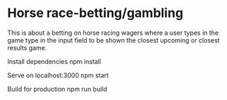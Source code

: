 # Horse race-betting/gambling
This is about a betting on horse racing wagers where a user types in the game type in the input field to be shown the closest upcoming or closest results game.



 Install dependencies
npm install

Serve on localhost:3000
npm start

Build for production
npm run build
